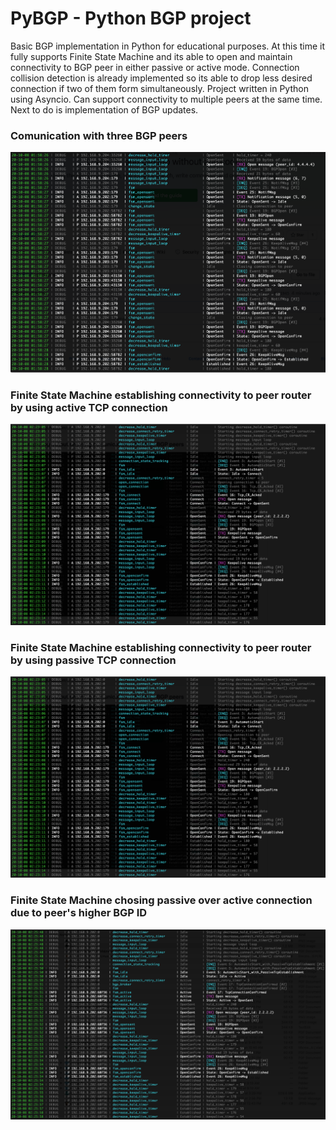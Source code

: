 # PyBGP - Python BGP project

Basic BGP implementation in Python for educational purposes. At this time it fully supports Finite State Machine and its able to open and maintain connectivity to BGP peer in either passive or active mode. Connection collision detection is already implemented so its able to drop less desired connection if two of them form simultaneously. Project written in Python using Asyncio. Can support connectivity to multiple peers at the same time. Next to do is implementation of BGP updates.


### Comunication with three BGP peers
![Sample PyBGP log output](https://github.com/ccie18643/PyBGP/blob/master/pictures/ss01.png)



### Finite State Machine establishing connectivity to peer router by using active TCP connection
![Sample PyBGP log output](https://github.com/ccie18643/PyBGP/blob/master/pictures/ss02.png)



### Finite State Machine establishing connectivity to peer router by using passive TCP connection
![Sample PyBGP log output](https://github.com/ccie18643/PyBGP/blob/master/pictures/ss02.png)



### Finite State Machine chosing passive over active connection due to peer's higher BGP ID
![Sample PyBGP log output](https://github.com/ccie18643/PyBGP/blob/master/pictures/ss03.png)

